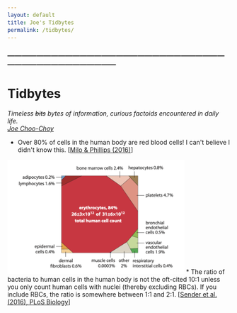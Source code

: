 ```yaml
---
layout: default
title: Joe's Tidbytes
permalink: /tidbytes/
---
```

<!-- <h1 class="mt-5" itemprop="name headline">{{ page.title | escape }}</h1> -->
<!-- <a href="#test_linked_text">Test link.</a> -->

### —————————————————————————————————————————————
# Tidbytes
<i>Timeless ~~bits~~ bytes of information, curious factoids encountered in daily life.</i><br>
<i><a href="https://jchooch.github.io/"> Joe Choo-Choy </a></i>
<br>
* Over 80% of cells in the human body are red blood cells! I can't believe I didn't know this. [<a href="http://book.bionumbers.org/how-many-cells-are-there-in-an-organism/">Milo & Phillips (2016)</a>]
<img src="/assets/human_cells.png" alt="human cells" width="400"/>
* The ratio of bacteria to human cells in the human body is not the oft-cited 10:1 unless you only count human cells with nuclei (thereby excluding RBCs). If you include RBCs, the ratio is somewhere between 1:1 and 2:1. [<a href="https://journals.plos.org/plosbiology/article?id=10.1371/journal.pbio.1002533">Sender et al. (2016), PLoS Biology</a>]
